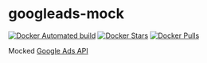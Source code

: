# googleads-mock

[![Docker Automated build](https://img.shields.io/docker/automated/feedforce/googleads-mock.svg?logo=docker&style=flat-square)][dockerhub]
[![Docker Stars](https://img.shields.io/docker/stars/feedforce/googleads-mock.svg?style=flat-square)][dockerhub]
[![Docker Pulls](https://img.shields.io/docker/pulls/feedforce/googleads-mock.svg?style=flat-square)][dockerhub]

[dockerhub]: https://hub.docker.com/r/feedforce/googleads-mock/

Mocked [Google Ads API](https://developers.google.com/google-ads/api/docs/start)
